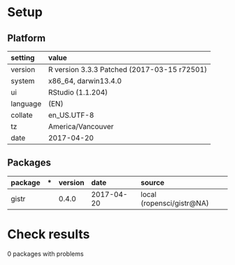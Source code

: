 # Setup

## Platform

|setting  |value                                       |
|:--------|:-------------------------------------------|
|version  |R version 3.3.3 Patched (2017-03-15 r72501) |
|system   |x86_64, darwin13.4.0                        |
|ui       |RStudio (1.1.204)                           |
|language |(EN)                                        |
|collate  |en_US.UTF-8                                 |
|tz       |America/Vancouver                           |
|date     |2017-04-20                                  |

## Packages

|package |*  |version |date       |source                    |
|:-------|:--|:-------|:----------|:-------------------------|
|gistr   |   |0.4.0   |2017-04-20 |local (ropensci/gistr@NA) |

# Check results
0 packages with problems



